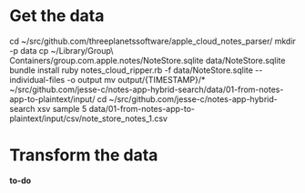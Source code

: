 # Get the data

cd ~/src/github.com/threeplanetssoftware/apple_cloud_notes_parser/
mkdir -p data
cp ~/Library/Group\ Containers/group.com.apple.notes/NoteStore.sqlite data/NoteStore.sqlite
bundle install
ruby notes_cloud_ripper.rb -f data/NoteStore.sqlite --individual-files -o output
mv output/{TIMESTAMP}/* ~/src/github.com/jesse-c/notes-app-hybrid-search/data/01-from-notes-app-to-plaintext/input/
cd ~/src/github.com/jesse-c/notes-app-hybrid-search
xsv sample 5 data/01-from-notes-app-to-plaintext/input/csv/note_store_notes_1.csv

# Transform the data

**to-do**
